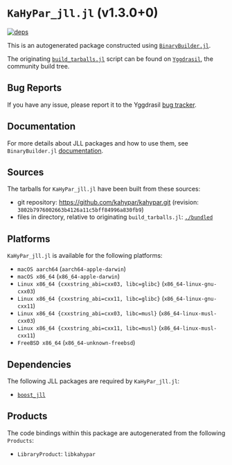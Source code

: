 # `KaHyPar_jll.jl` (v1.3.0+0)

[![deps](https://juliahub.com/docs/KaHyPar_jll/deps.svg)](https://juliahub.com/ui/Packages/KaHyPar_jll/Zwgtl?page=2)

This is an autogenerated package constructed using [`BinaryBuilder.jl`](https://github.com/JuliaPackaging/BinaryBuilder.jl).

The originating [`build_tarballs.jl`](https://github.com/JuliaPackaging/Yggdrasil/blob/4d4d561687d6165d6d7251a8667e83279cf6b64c/K/KaHyPar/build_tarballs.jl) script can be found on [`Yggdrasil`](https://github.com/JuliaPackaging/Yggdrasil/), the community build tree.

## Bug Reports

If you have any issue, please report it to the Yggdrasil [bug tracker](https://github.com/JuliaPackaging/Yggdrasil/issues).

## Documentation

For more details about JLL packages and how to use them, see `BinaryBuilder.jl` [documentation](https://docs.binarybuilder.org/stable/jll/).

## Sources

The tarballs for `KaHyPar_jll.jl` have been built from these sources:

* git repository: https://github.com/kahypar/kahypar.git (revision: `3802b7976002663b4126a11c5bff84996a830fb9`)
* files in directory, relative to originating `build_tarballs.jl`: [`./bundled`](https://github.com/JuliaPackaging/Yggdrasil/tree/4d4d561687d6165d6d7251a8667e83279cf6b64c/K/KaHyPar/bundled)

## Platforms

`KaHyPar_jll.jl` is available for the following platforms:

* `macOS aarch64` (`aarch64-apple-darwin`)
* `macOS x86_64` (`x86_64-apple-darwin`)
* `Linux x86_64 {cxxstring_abi=cxx03, libc=glibc}` (`x86_64-linux-gnu-cxx03`)
* `Linux x86_64 {cxxstring_abi=cxx11, libc=glibc}` (`x86_64-linux-gnu-cxx11`)
* `Linux x86_64 {cxxstring_abi=cxx03, libc=musl}` (`x86_64-linux-musl-cxx03`)
* `Linux x86_64 {cxxstring_abi=cxx11, libc=musl}` (`x86_64-linux-musl-cxx11`)
* `FreeBSD x86_64` (`x86_64-unknown-freebsd`)

## Dependencies

The following JLL packages are required by `KaHyPar_jll.jl`:

* [`boost_jll`](https://github.com/JuliaBinaryWrappers/boost_jll.jl)

## Products

The code bindings within this package are autogenerated from the following `Products`:

* `LibraryProduct`: `libkahypar`
